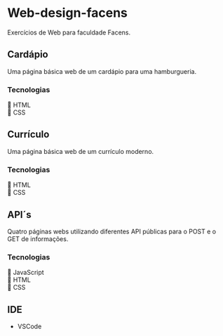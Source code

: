 # Web-design-facens
Exercícios de Web para faculdade Facens.

## Cardápio
Uma página básica web de um cardápio para uma hamburgueria.
<h3>Tecnologias</h3>

🔹 HTML  
🔹 CSS 

## Currículo
Uma página básica web de um currículo moderno.
<h3>Tecnologias</h3>

🔹 HTML  
🔹 CSS   

## API´s
Quatro páginas webs utilizando diferentes API públicas para o POST e o GET de informações.
<h3>Tecnologias</h3>

🔹 JavaScript  
🔹 HTML  
🔹 CSS 

## IDE
* VSCode


 

